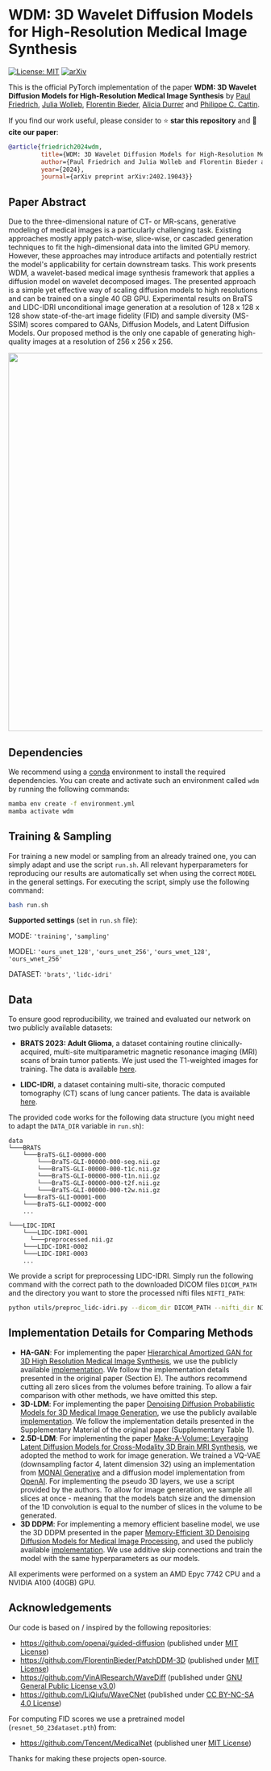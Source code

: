 # WDM: 3D Wavelet Diffusion Models for High-Resolution Medical Image Synthesis
[![License: MIT](https://img.shields.io/badge/License-MIT-yellow.svg)](https://opensource.org/licenses/MIT)
[![arXiv](https://img.shields.io/badge/arXiv-2402.19043-b31b1b.svg)](https://arxiv.org/abs/2402.19043)

This is the official PyTorch implementation of the paper **WDM: 3D Wavelet Diffusion Models for High-Resolution Medical Image Synthesis** by [Paul Friedrich](https://pfriedri.github.io/), [Julia Wolleb](https://dbe.unibas.ch/en/persons/julia-wolleb/), [Florentin Bieder](https://dbe.unibas.ch/en/persons/florentin-bieder/), [Alicia Durrer](https://dbe.unibas.ch/en/persons/alicia-durrer/) and [Philippe C. Cattin](https://dbe.unibas.ch/en/persons/philippe-claude-cattin/).


If you find our work useful, please consider to :star: **star this repository** and :memo: **cite our paper**:
```bibtex
@article{friedrich2024wdm,
         title={WDM: 3D Wavelet Diffusion Models for High-Resolution Medical Image Synthesis},
         author={Paul Friedrich and Julia Wolleb and Florentin Bieder and Alicia Durrer and Philippe C. Cattin},
         year={2024},
         journal={arXiv preprint arXiv:2402.19043}}
```

## Paper Abstract
Due to the three-dimensional nature of CT- or MR-scans, generative modeling of medical images is a particularly challenging task. Existing approaches mostly apply patch-wise, slice-wise, or cascaded generation techniques to fit the high-dimensional data into the limited GPU memory. However, these approaches may introduce artifacts and potentially restrict the model's applicability for certain downstream tasks. This work presents WDM, a wavelet-based medical image synthesis framework that applies a diffusion model on wavelet decomposed images. The presented approach is a simple yet effective way of scaling diffusion models to high resolutions and can be trained on a single 40 GB GPU. Experimental results on BraTS and LIDC-IDRI unconditional image generation at a resolution of 128 x 128 x 128 show state-of-the-art image fidelity (FID) and sample diversity (MS-SSIM) scores compared to GANs, Diffusion Models, and Latent Diffusion Models. Our proposed method is the only one capable of generating high-quality images at a resolution of 256 x 256 x 256.

<p>
    <img width="750" src="assets/wdm.png"/>
</p>


## Dependencies
We recommend using a [conda](https://github.com/conda-forge/miniforge#mambaforge) environment to install the required dependencies.
You can create and activate such an environment called `wdm` by running the following commands:
```sh
mamba env create -f environment.yml
mamba activate wdm
```

## Training & Sampling
For training a new model or sampling from an already trained one, you can simply adapt and use the script `run.sh`. All relevant hyperparameters for reproducing our results are automatically set when using the correct `MODEL` in the general settings.
For executing the script, simply use the following command:
```sh
bash run.sh
```
**Supported settings** (set in `run.sh` file):

MODE: `'training'`, `'sampling'`

MODEL: `'ours_unet_128'`, `'ours_unet_256'`, `'ours_wnet_128'`, `'ours_wnet_256'`

DATASET: `'brats'`, `'lidc-idri'`

## Data
To ensure good reproducibility, we trained and evaluated our network on two publicly available datasets:
* **BRATS 2023: Adult Glioma**, a dataset containing routine clinically-acquired, multi-site multiparametric magnetic resonance imaging (MRI) scans of brain tumor patients. We just used the T1-weighted images for training. The data is available [here](https://www.synapse.org/#!Synapse:syn51514105).

* **LIDC-IDRI**, a dataset containing multi-site, thoracic computed tomography (CT) scans of lung cancer patients. The data is available [here](https://wiki.cancerimagingarchive.net/pages/viewpage.action?pageId=1966254).

The provided code works for the following data structure (you might need to adapt the `DATA_DIR` variable in `run.sh`):
```
data
└───BRATS
    └───BraTS-GLI-00000-000
        └───BraTS-GLI-00000-000-seg.nii.gz
        └───BraTS-GLI-00000-000-t1c.nii.gz
        └───BraTS-GLI-00000-000-t1n.nii.gz
        └───BraTS-GLI-00000-000-t2f.nii.gz
        └───BraTS-GLI-00000-000-t2w.nii.gz  
    └───BraTS-GLI-00001-000
    └───BraTS-GLI-00002-000
    ...

└───LIDC-IDRI
    └───LIDC-IDRI-0001
      └───preprocessed.nii.gz
    └───LIDC-IDRI-0002
    └───LIDC-IDRI-0003
    ...
```
We provide a script for preprocessing LIDC-IDRI. Simply run the following command with the correct path to the downloaded DICOM files `DICOM_PATH` and the directory you want to store the processed nifti files `NIFTI_PATH`:
```sh
python utils/preproc_lidc-idri.py --dicom_dir DICOM_PATH --nifti_dir NIFTI_PATH
```

## Implementation Details for Comparing Methods
* **HA-GAN**: For implementing the paper [Hierarchical Amortized GAN for 3D High Resolution Medical Image Synthesis](https://ieeexplore.ieee.org/abstract/document/9770375), we use the publicly available [implementation](https://github.com/batmanlab/HA-GAN). We follow the implementation details presented in the original paper (Section E). The authors recommend cutting all zero slices from the volumes before training. To allow a fair comparison with other methods, we have omitted this step.
* **3D-LDM**: For implementing the paper [Denoising Diffusion Probabilistic Models for 3D Medical Image Generation](https://www.nature.com/articles/s41598-023-34341-2), we use the publicly available [implementation](https://github.com/FirasGit/medicaldiffusion). We follow the implementation details presented in the Supplementary Material of the original paper (Supplementary Table 1).
* **2.5D-LDM**: For implementing the paper [Make-A-Volume: Leveraging Latent Diffusion Models for Cross-Modality 3D Brain MRI Synthesis](https://link.springer.com/chapter/10.1007/978-3-031-43999-5_56), we adopted the method to work for image generation. We trained a VQ-VAE (downsampling factor 4, latent dimension 32) using an implementation from [MONAI Generative](https://github.com/Project-MONAI/GenerativeModels) and a diffusion model implementation from [OpenAI](https://github.com/openai/guided-diffusion). For implementing the pseudo 3D layers, we use a script provided by the authors. To allow for image generation, we sample all slices at once - meaning that the models batch size and the dimension of the 1D convolution is equal to the number of slices in the volume to be generated.
* **3D DDPM**: For implementing a memory efficient baseline model, we use the 3D DDPM presented in the paper [Memory-Efficient 3D Denoising Diffusion Models for Medical Image Processing](https://openreview.net/forum?id=neXqIGpO-tn), and used the publicly available [implementation](https://github.com/FlorentinBieder/PatchDDM-3D). We use additive skip connections and train the model with the same hyperparameters as our models.

All experiments were performed on a system an AMD Epyc 7742 CPU and a NVIDIA A100 (40GB) GPU.


## Acknowledgements
Our code is based on / inspired by the following repositories:
* https://github.com/openai/guided-diffusion (published under [MIT License](https://github.com/openai/guided-diffusion/blob/main/LICENSE))
* https://github.com/FlorentinBieder/PatchDDM-3D (published under [MIT License](https://github.com/FlorentinBieder/PatchDDM-3D/blob/master/LICENSE))
* https://github.com/VinAIResearch/WaveDiff (published under [GNU General Public License v3.0](https://github.com/VinAIResearch/WaveDiff/blob/main/LICENSE))
* https://github.com/LiQiufu/WaveCNet (published under [CC BY-NC-SA 4.0 License](https://creativecommons.org/licenses/by-nc-sa/4.0/legalcode))

For computing FID scores we use a pretrained model (`resnet_50_23dataset.pth`) from:
* https://github.com/Tencent/MedicalNet (published uner [MIT License](https://github.com/Tencent/MedicalNet/blob/master/LICENSE))

Thanks for making these projects open-source.
